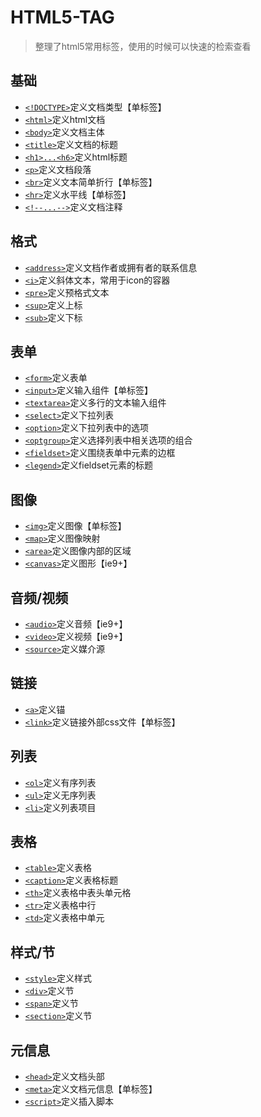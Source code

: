 # HTML5-TAG
> 整理了html5常用标签，使用的时候可以快速的检索查看
## 基础
- [`<!DOCTYPE>`](http://www.w3school.com.cn/tags/tag_doctype.asp)定义文档类型【单标签】
- [`<html>`](http://www.w3school.com.cn/tags/tag_html.asp)定义html文档
- [`<body>`](http://www.w3school.com.cn/tags/tag_body.asp)定义文档主体
- [`<title>`](http://www.w3school.com.cn/tags/tag_title.asp)定义文档的标题
- [`<h1>...<h6>`](http://www.w3school.com.cn/tags/tag_hn.asp)定义html标题
- [`<p>`](http://www.w3school.com.cn/tags/tag_p.asp)定义文档段落
- [`<br>`](http://www.w3school.com.cn/tags/tag_br.asp)定义文本简单折行【单标签】
- [`<hr>`](http://www.w3school.com.cn/tags/tag_hr.asp)定义水平线【单标签】
- [`<!--...-->`](http://www.w3school.com.cn/tags/tag_comment.asp)定义文档注释
## 格式
- [`<address>`](http://www.w3school.com.cn/tags/tag_address.asp)定义文档作者或拥有者的联系信息
- [`<i>`](http://www.w3school.com.cn/tags/tag_i.asp)定义斜体文本，常用于icon的容器
- [`<pre>`](http://www.w3school.com.cn/tags/tag_pre.asp)定义预格式文本
- [`<sup>`](http://www.w3school.com.cn/tags/tag_sup.asp)定义上标
- [`<sub>`](http://www.w3school.com.cn/tags/tag_sub.asp)定义下标
## 表单
- [`<form>`](http://www.w3school.com.cn/tags/tag_form.asp)定义表单
- [`<input>`](http://www.w3school.com.cn/tags/tag_input.asp)定义输入组件【单标签】
- [`<textarea>`](http://www.w3school.com.cn/tags/tag_textarea.asp)定义多行的文本输入组件
- [`<select>`](http://www.w3school.com.cn/tags/tag_select.asp)定义下拉列表
- [`<option>`](http://www.w3school.com.cn/tags/tag_option.asp)定义下拉列表中的选项
- [`<optgroup>`](http://www.w3school.com.cn/tags/tag_optgroup.asp)定义选择列表中相关选项的组合
- [`<fieldset>`](http://www.w3school.com.cn/tags/tag_fieldset.asp)定义围绕表单中元素的边框
- [`<legend>`](http://www.w3school.com.cn/tags/tag_legend.asp)定义fieldset元素的标题
## 图像
- [`<img>`](http://www.w3school.com.cn/tags/tag_img.asp)定义图像【单标签】
- [`<map>`](http://www.w3school.com.cn/tags/tag_map.asp)定义图像映射
- [`<area>`](http://www.w3school.com.cn/tags/tag_area.asp)定义图像内部的区域
- [`<canvas>`](http://www.w3school.com.cn/tags/tag_canvas.asp)定义图形【ie9+】
## 音频/视频
- [`<audio>`](http://www.w3school.com.cn/tags/tag_audio.asp)定义音频【ie9+】
- [`<video>`](http://www.w3school.com.cn/tags/tag_video.asp)定义视频【ie9+】
- [`<source>`](http://www.w3school.com.cn/tags/tag_source.asp)定义媒介源
## 链接
- [`<a>`](http://www.w3school.com.cn/tags/tag_a.asp)定义锚
- [`<link>`](http://www.w3school.com.cn/tags/tag_link.asp)定义链接外部css文件【单标签】
## 列表
- [`<ol>`](http://www.w3school.com.cn/tags/tag_ol.asp)定义有序列表
- [`<ul>`](http://www.w3school.com.cn/tags/tag_ul.asp)定义无序列表
- [`<li>`](http://www.w3school.com.cn/tags/tag_li.asp)定义列表项目
## 表格
- [`<table>`](http://www.w3school.com.cn/tags/tag_table.asp)定义表格
- [`<caption>`](http://www.w3school.com.cn/tags/tag_caption.asp)定义表格标题
- [`<th>`](http://www.w3school.com.cn/tags/tag_th.asp)定义表格中表头单元格
- [`<tr>`](http://www.w3school.com.cn/tags/tag_tr.asp)定义表格中行
- [`<td>`](http://www.w3school.com.cn/tags/tag_td.asp)定义表格中单元
## 样式/节
- [`<style>`](http://www.w3school.com.cn/tags/tag_style.asp)定义样式
- [`<div>`](http://www.w3school.com.cn/tags/tag_div.asp)定义节
- [`<span>`](http://www.w3school.com.cn/tags/tag_span.asp)定义节
- [`<section>`](http://www.w3school.com.cn/tags/tag_section.asp)定义节
## 元信息
- [`<head>`](http://www.w3school.com.cn/tags/tag_head.asp)定义文档头部
- [`<meta>`](http://www.w3school.com.cn/tags/tag_meta.asp)定义文档元信息【单标签】
- [`<script>`](http://www.w3school.com.cn/tags/tag_script.asp)定义插入脚本
